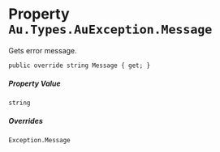 # Property `Au.Types.AuException.Message`

Gets error message.

```
public override string Message { get; }
```

##### Property Value

`string`

##### Overrides

`Exception.Message`